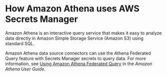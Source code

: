 # How Amazon Athena uses AWS Secrets Manager<a name="integrating_how-services-use-secrets_ATElong"></a>

Amazon Athena is an interactive query service that makes it easy to analyze data directly in Amazon Simple Storage Service \(Amazon S3\) using standard SQL\. 

Amazon Athena data source connectors can use the Athena Federated Query feature with Secrets Manager secrets to query data\. For more information, see [Using Amazon Athena Federated Query](https://docs.aws.amazon.com/athena/latest/ug/connect-to-a-data-source.html) in the *Amazon Athena User Guide*\.